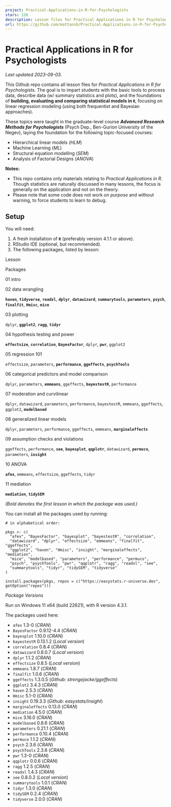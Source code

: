 ```yaml
---
project: Practical-Applications-in-R-for-Psychologists
stars: 126
description: Lesson files for Practical Applications in R for Psychologists.
url: https://github.com/mattansb/Practical-Applications-in-R-for-Psychologists
---
```


Practical Applications in R for Psychologists
=============================================

  

_Last updated 2023-09-03._

This Github repo contains all lesson files for _Practical Applications in R for Psychologists_. The goal is to impart students with the basic tools to process data, describe data (w/ summary statistics and plots), and the foundations of **building, evaluating and comparing statistical models in `R`**, focusing on linear regression modeling (using both frequentist and Bayesian approaches).

These topics were taught in the graduate-level course _**Advanced Research Methods for Psychologists**_ (Psych Dep., Ben-Gurion University of the Negev), laying the foundation for the following topic-focused courses:

-   Hierarchical linear models (_HLM_)
-   Machine Learning (_ML_)
-   Structural equation modelling (_SEM_)
-   Analysis of Factorial Designs (_ANOVA_)

**Notes:**

-   This repo contains only materials relating to _Practical Applications in R_. Though statistics are naturally discussed in many lessons, the focus is generally on the application and not on the theory.
-   Please note that some code does not work _on purpose_ and without warning, to force students to learn to debug.

Setup
-----

You will need:

1.  A fresh installation of **`R`** (preferably version 4.1.1 or above).
2.  RStudio IDE (optional, but recommended).
3.  The following packages, listed by lesson:

Lesson

Packages

01 intro

02 data wrangling

**`haven`**, **`tidyverse`**, **`readxl`**, **`dplyr`**, **`datawizard`**, **`summarytools`**, **`parameters`**, **`psych`**, **`finalfit`**, **`Hmisc`**, **`mice`**

03 plotting

`dplyr`, **`ggplot2`**, **`ragg`**, **`tidyr`**

04 hypothesis testing and power

**`effectsize`**, **`correlation`**, **`BayesFactor`**, `dplyr`, **`pwr`**, `ggplot2`

05 regression 101

`effectsize`, `parameters`, **`performance`**, **`ggeffects`**, **`psychTools`**

06 categorical predictors and model comparison

`dplyr`, `parameters`, **`emmeans`**, `ggeffects`, **`bayestestR`**, `performance`

07 moderation and curvilinear

`dplyr`, `datawizard`, `parameters`, `performance`, `bayestestR`, `emmeans`, `ggeffects`, `ggplot2`, **`modelbased`**

08 generalized linear models

`dplyr`, `parameters`, `performance`, `ggeffects`, `emmeans`, **`marginaleffects`**

09 assumption checks and violations

`ggeffects`, `performance`, **`see`**, **`bayesplot`**, **`qqplotr`**, `datawizard`, **`permuco`**, `parameters`, **`insight`**

10 ANOVA

**`afex`**, `emmeans`, `effectsize`, `ggeffects`, `tidyr`

11 mediation

**`mediation`**, **`tidySEM`**

_(Bold denotes the first lesson in which the package was used.)_

You can install all the packages used by running:

```
# in alphabetical order:

pkgs <- c(
  "afex", "BayesFactor", "bayesplot", "bayestestR", "correlation",
  "datawizard", "dplyr", "effectsize", "emmeans", "finalfit", "ggeffects",
  "ggplot2", "haven", "Hmisc", "insight", "marginaleffects", "mediation",
  "mice", "modelbased", "parameters", "performance", "permuco",
  "psych", "psychTools", "pwr", "qqplotr", "ragg", "readxl", "see",
  "summarytools", "tidyr", "tidySEM", "tidyverse"
)

install.packages(pkgs, repos = c("https://easystats.r-universe.dev", getOption("repos")))
```

_Package Versions_

Run on Windows 11 x64 (build 22621), with R version 4.3.1.

The packages used here:

-   `afex` 1.3-0 (_CRAN_)
-   `BayesFactor` 0.9.12-4.4 (_CRAN_)
-   `bayesplot` 1.10.0 (_CRAN_)
-   `bayestestR` 0.13.1.2 (_Local version_)
-   `correlation` 0.8.4 (_CRAN_)
-   `datawizard` 0.8.0.7 (_Local version_)
-   `dplyr` 1.1.2 (_CRAN_)
-   `effectsize` 0.8.5 (_Local version_)
-   `emmeans` 1.8.7 (_CRAN_)
-   `finalfit` 1.0.6 (_CRAN_)
-   `ggeffects` 1.3.0.5 (_Github: strengejacke/ggeffects_)
-   `ggplot2` 3.4.3 (_CRAN_)
-   `haven` 2.5.3 (_CRAN_)
-   `Hmisc` 5.1-0 (_CRAN_)
-   `insight` 0.19.3.3 (_Github: easystats/insight_)
-   `marginaleffects` 0.13.0 (_CRAN_)
-   `mediation` 4.5.0 (_CRAN_)
-   `mice` 3.16.0 (_CRAN_)
-   `modelbased` 0.8.6 (_CRAN_)
-   `parameters` 0.21.1 (_CRAN_)
-   `performance` 0.10.4 (_CRAN_)
-   `permuco` 1.1.2 (_CRAN_)
-   `psych` 2.3.6 (_CRAN_)
-   `psychTools` 2.3.6 (_CRAN_)
-   `pwr` 1.3-0 (_CRAN_)
-   `qqplotr` 0.0.6 (_CRAN_)
-   `ragg` 1.2.5 (_CRAN_)
-   `readxl` 1.4.3 (_CRAN_)
-   `see` 0.8.0.2 (_Local version_)
-   `summarytools` 1.0.1 (_CRAN_)
-   `tidyr` 1.3.0 (_CRAN_)
-   `tidySEM` 0.2.4 (_CRAN_)
-   `tidyverse` 2.0.0 (_CRAN_)
